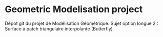 # Geometric Modelisation project
Dépot git du projet de Modélisation Géométrique. Sujet option longue 2 : Surface à patch triangulaire interpolante (Butterfly)
